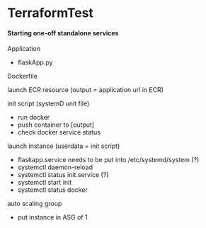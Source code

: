 # TerraformTest 

#### Starting one-off standalone services 

Application 
- flaskApp.py 

Dockerfile 

launch ECR resource 
(output = application url in ECR)  

init script (systemD unit file) 
- run docker 
- push container to [output] 
- check docker service status 

launch instance 
(userdata = init script)  
- flaskapp.service needs to be put into /etc/systemd/system (?) 
- systemctl daemon-reload 
- systemctl status init.service (?) 
- systemctl start init 
- systemctl status docker 

auto scaling group 
- put instance in ASG of 1 


